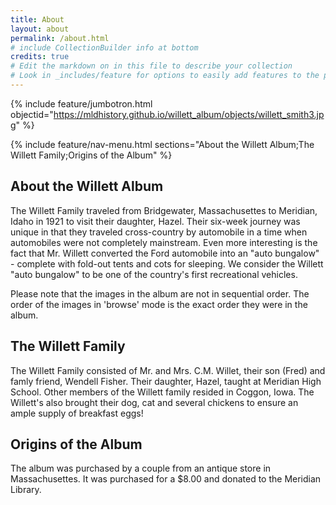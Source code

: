 ```yaml
---
title: About
layout: about
permalink: /about.html
# include CollectionBuilder info at bottom
credits: true
# Edit the markdown on in this file to describe your collection
# Look in _includes/feature for options to easily add features to the page
---
```

{% include feature/jumbotron.html objectid="https://mldhistory.github.io/willett_album/objects/willett_smith3.jpg" %}

{% include feature/nav-menu.html sections="About the Willett Album;The Willett Family;Origins of the Album" %}

## About the Willett Album
The Willett Family traveled from Bridgewater, Massachusettes to Meridian, Idaho in 1921 to visit their daughter, Hazel. Their six-week journey was unique in that they traveled cross-country by automobile in a time when automobiles were not completely mainstream. Even more interesting is the fact that Mr. Willett converted the Ford automobile into an "auto bungalow" - complete with fold-out tents and cots for sleeping. We consider the Willett "auto bungalow" to be one of the country's first recreational vehicles. 

Please note that the images in the album are not in sequential order. The order of the images in 'browse' mode is the exact order they were in the album.
## The Willett Family
The Willett Family consisted of Mr. and Mrs. C.M. Willet, their son (Fred) and famly friend, Wendell Fisher. Their daughter, Hazel, taught at Meridian High School. Other members of the Willett family resided in Coggon, Iowa. The Willett's also brought their dog, cat and several chickens to ensure an ample supply of breakfast eggs!
## Origins of the Album
The album was purchased by a couple from an antique store in Massachusettes. It was purchased for a $8.00 and donated to the Meridian Library.
